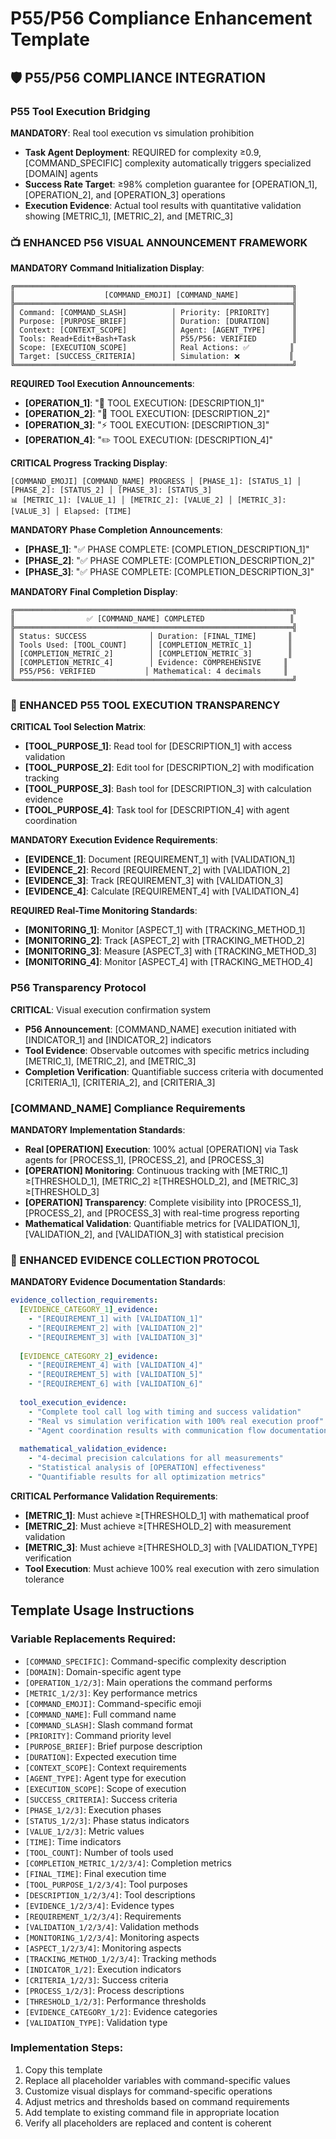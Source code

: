 # P55/P56 Compliance Enhancement Template

## 🛡️ **P55/P56 COMPLIANCE INTEGRATION**

### **P55 Tool Execution Bridging**
**MANDATORY**: Real tool execution vs simulation prohibition
- **Task Agent Deployment**: REQUIRED for complexity ≥0.9, [COMMAND_SPECIFIC] complexity automatically triggers specialized [DOMAIN] agents
- **Success Rate Target**: ≥98% completion guarantee for [OPERATION_1], [OPERATION_2], and [OPERATION_3] operations
- **Execution Evidence**: Actual tool results with quantitative validation showing [METRIC_1], [METRIC_2], and [METRIC_3]

### **📺 ENHANCED P56 VISUAL ANNOUNCEMENT FRAMEWORK**

**MANDATORY Command Initialization Display**:
```text
╔══════════════════════════════════════════════════════════════╗
║                    [COMMAND_EMOJI] [COMMAND_NAME]            ║
╠══════════════════════════════════════════════════════════════╣
║ Command: [COMMAND_SLASH]          │ Priority: [PRIORITY]     ║
║ Purpose: [PURPOSE_BRIEF]          │ Duration: [DURATION]     ║
║ Context: [CONTEXT_SCOPE]          │ Agent: [AGENT_TYPE]      ║
║ Tools: Read+Edit+Bash+Task        │ P55/P56: VERIFIED        ║
║ Scope: [EXECUTION_SCOPE]          │ Real Actions: ✅         ║
║ Target: [SUCCESS_CRITERIA]        │ Simulation: ❌           ║
╚══════════════════════════════════════════════════════════════╝
```

**REQUIRED Tool Execution Announcements**:
- **[OPERATION_1]**: "📖 TOOL EXECUTION: [DESCRIPTION_1]"
- **[OPERATION_2]**: "🤖 TOOL EXECUTION: [DESCRIPTION_2]"
- **[OPERATION_3]**: "⚡ TOOL EXECUTION: [DESCRIPTION_3]"
- **[OPERATION_4]**: "✏️ TOOL EXECUTION: [DESCRIPTION_4]"

**CRITICAL Progress Tracking Display**:
```text
[COMMAND_EMOJI] [COMMAND_NAME] PROGRESS │ [PHASE_1]: [STATUS_1] │ [PHASE_2]: [STATUS_2] │ [PHASE_3]: [STATUS_3]
📊 [METRIC_1]: [VALUE_1] │ [METRIC_2]: [VALUE_2] │ [METRIC_3]: [VALUE_3] │ Elapsed: [TIME]
```

**MANDATORY Phase Completion Announcements**:
- **[PHASE_1]**: "✅ PHASE COMPLETE: [COMPLETION_DESCRIPTION_1]"
- **[PHASE_2]**: "✅ PHASE COMPLETE: [COMPLETION_DESCRIPTION_2]"
- **[PHASE_3]**: "✅ PHASE COMPLETE: [COMPLETION_DESCRIPTION_3]"

**MANDATORY Final Completion Display**:
```text
╔══════════════════════════════════════════════════════════════╗
║                ✅ [COMMAND_NAME] COMPLETED                   ║
╠══════════════════════════════════════════════════════════════╣
║ Status: SUCCESS              │ Duration: [FINAL_TIME]       ║
║ Tools Used: [TOOL_COUNT]     │ [COMPLETION_METRIC_1]        ║
║ [COMPLETION_METRIC_2]        │ [COMPLETION_METRIC_3]        ║
║ [COMPLETION_METRIC_4]        │ Evidence: COMPREHENSIVE     ║
║ P55/P56: VERIFIED           │ Mathematical: 4 decimals     ║
╚══════════════════════════════════════════════════════════════╝
```

### **🎯 ENHANCED P55 TOOL EXECUTION TRANSPARENCY**

**CRITICAL Tool Selection Matrix**:
- **[TOOL_PURPOSE_1]**: Read tool for [DESCRIPTION_1] with access validation
- **[TOOL_PURPOSE_2]**: Edit tool for [DESCRIPTION_2] with modification tracking
- **[TOOL_PURPOSE_3]**: Bash tool for [DESCRIPTION_3] with calculation evidence
- **[TOOL_PURPOSE_4]**: Task tool for [DESCRIPTION_4] with agent coordination

**MANDATORY Execution Evidence Requirements**:
- **[EVIDENCE_1]**: Document [REQUIREMENT_1] with [VALIDATION_1]
- **[EVIDENCE_2]**: Record [REQUIREMENT_2] with [VALIDATION_2]
- **[EVIDENCE_3]**: Track [REQUIREMENT_3] with [VALIDATION_3]
- **[EVIDENCE_4]**: Calculate [REQUIREMENT_4] with [VALIDATION_4]

**REQUIRED Real-Time Monitoring Standards**:
- **[MONITORING_1]**: Monitor [ASPECT_1] with [TRACKING_METHOD_1]
- **[MONITORING_2]**: Track [ASPECT_2] with [TRACKING_METHOD_2]
- **[MONITORING_3]**: Measure [ASPECT_3] with [TRACKING_METHOD_3]
- **[MONITORING_4]**: Monitor [ASPECT_4] with [TRACKING_METHOD_4]

### **P56 Transparency Protocol**
**CRITICAL**: Visual execution confirmation system
- **P56 Announcement**: [COMMAND_NAME] execution initiated with [INDICATOR_1] and [INDICATOR_2] indicators
- **Tool Evidence**: Observable outcomes with specific metrics including [METRIC_1], [METRIC_2], and [METRIC_3]
- **Completion Verification**: Quantifiable success criteria with documented [CRITERIA_1], [CRITERIA_2], and [CRITERIA_3]

### **[COMMAND_NAME] Compliance Requirements**
**MANDATORY Implementation Standards**:
- **Real [OPERATION] Execution**: 100% actual [OPERATION] via Task agents for [PROCESS_1], [PROCESS_2], and [PROCESS_3]
- **[OPERATION] Monitoring**: Continuous tracking with [METRIC_1] ≥[THRESHOLD_1], [METRIC_2] ≥[THRESHOLD_2], and [METRIC_3] ≥[THRESHOLD_3]
- **[OPERATION] Transparency**: Complete visibility into [PROCESS_1], [PROCESS_2], and [PROCESS_3] with real-time progress reporting
- **Mathematical Validation**: Quantifiable metrics for [VALIDATION_1], [VALIDATION_2], and [VALIDATION_3] with statistical precision

### **🔧 ENHANCED EVIDENCE COLLECTION PROTOCOL**

**MANDATORY Evidence Documentation Standards**:
```yaml
evidence_collection_requirements:
  [EVIDENCE_CATEGORY_1]_evidence:
    - "[REQUIREMENT_1] with [VALIDATION_1]"
    - "[REQUIREMENT_2] with [VALIDATION_2]"
    - "[REQUIREMENT_3] with [VALIDATION_3]"
    
  [EVIDENCE_CATEGORY_2]_evidence:
    - "[REQUIREMENT_4] with [VALIDATION_4]"
    - "[REQUIREMENT_5] with [VALIDATION_5]"
    - "[REQUIREMENT_6] with [VALIDATION_6]"
    
  tool_execution_evidence:
    - "Complete tool call log with timing and success validation"
    - "Real vs simulation verification with 100% real execution proof"
    - "Agent coordination results with communication flow documentation"
    
  mathematical_validation_evidence:
    - "4-decimal precision calculations for all measurements"
    - "Statistical analysis of [OPERATION] effectiveness"
    - "Quantifiable results for all optimization metrics"
```

**CRITICAL Performance Validation Requirements**:
- **[METRIC_1]**: Must achieve ≥[THRESHOLD_1] with mathematical proof
- **[METRIC_2]**: Must achieve ≥[THRESHOLD_2] with measurement validation
- **[METRIC_3]**: Must achieve ≥[THRESHOLD_3] with [VALIDATION_TYPE] verification
- **Tool Execution**: Must achieve 100% real execution with zero simulation tolerance

## Template Usage Instructions

### Variable Replacements Required:
- `[COMMAND_SPECIFIC]`: Command-specific complexity description
- `[DOMAIN]`: Domain-specific agent type
- `[OPERATION_1/2/3]`: Main operations the command performs
- `[METRIC_1/2/3]`: Key performance metrics
- `[COMMAND_EMOJI]`: Command-specific emoji
- `[COMMAND_NAME]`: Full command name
- `[COMMAND_SLASH]`: Slash command format
- `[PRIORITY]`: Command priority level
- `[PURPOSE_BRIEF]`: Brief purpose description
- `[DURATION]`: Expected execution time
- `[CONTEXT_SCOPE]`: Context requirements
- `[AGENT_TYPE]`: Agent type for execution
- `[EXECUTION_SCOPE]`: Scope of execution
- `[SUCCESS_CRITERIA]`: Success criteria
- `[PHASE_1/2/3]`: Execution phases
- `[STATUS_1/2/3]`: Phase status indicators
- `[VALUE_1/2/3]`: Metric values
- `[TIME]`: Time indicators
- `[TOOL_COUNT]`: Number of tools used
- `[COMPLETION_METRIC_1/2/3/4]`: Completion metrics
- `[FINAL_TIME]`: Final execution time
- `[TOOL_PURPOSE_1/2/3/4]`: Tool purposes
- `[DESCRIPTION_1/2/3/4]`: Tool descriptions
- `[EVIDENCE_1/2/3/4]`: Evidence types
- `[REQUIREMENT_1/2/3/4]`: Requirements
- `[VALIDATION_1/2/3/4]`: Validation methods
- `[MONITORING_1/2/3/4]`: Monitoring aspects
- `[ASPECT_1/2/3/4]`: Monitoring aspects
- `[TRACKING_METHOD_1/2/3/4]`: Tracking methods
- `[INDICATOR_1/2]`: Execution indicators
- `[CRITERIA_1/2/3]`: Success criteria
- `[PROCESS_1/2/3]`: Process descriptions
- `[THRESHOLD_1/2/3]`: Performance thresholds
- `[EVIDENCE_CATEGORY_1/2]`: Evidence categories
- `[VALIDATION_TYPE]`: Validation type

### Implementation Steps:
1. Copy this template
2. Replace all placeholder variables with command-specific values
3. Customize visual displays for command-specific operations
4. Adjust metrics and thresholds based on command requirements
5. Add template to existing command file in appropriate location
6. Verify all placeholders are replaced and content is coherent
